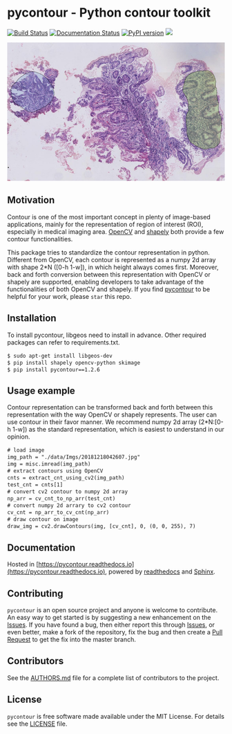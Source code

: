 # **pycontour - Python contour toolkit**
[![Build Status](https://travis-ci.org/PingjunChen/pycontour.svg?branch=master)](https://travis-ci.org/PingjunChen/pycontour)
[![Documentation Status](https://readthedocs.org/projects/pycontour/badge/?version=latest)](https://pycontour.readthedocs.io/en/latest/?badge=latest)
[![PyPI version](https://badge.fury.io/py/pycontour.svg)](https://badge.fury.io/py/pycontour)
![](https://img.shields.io/github/stars/PingjunChen/pycontour.svg)

<img src="./docs/media/wsi-mucosa-tissue.png" width="800" height="320" alt="Banner">


## Motivation
Contour is one of the most important concept in plenty of image-based applications, mainly for the representation of region of interest (ROI), especially in medical imaging area. [OpenCV](http://opencv-python-tutroals.readthedocs.io/en/latest/py_tutorials/py_tutorials.html) and [shapely](http://shapely.readthedocs.io/en/stable/manual.html) both provide a few contour functionalities.

This package tries to standardize the contour representation in python. Different from OpenCV, each contour is represented as a numpy 2d array with shape 2*N ([0-h 1-w]), in which height always comes first. Moreover, back and forth conversion between this representation with OpenCV or shapely are supported, enabling developers to take advantage of the functionalities of both OpenCV and shapely. If you find [pycontour](https://github.com/PingjunChen/pycontour) to be helpful for your work, please `star` this repo.


## Installation
To install pycontour, libgeos need to install in advance. Other required packages can refer to requirements.txt.
```
$ sudo apt-get install libgeos-dev
$ pip install shapely opencv-python skimage
$ pip install pycontour==1.2.6
```

## Usage example
Contour representation can be transformed back and forth between this representation with the way OpenCV or shapely represents. The user can use contour in their favor manner. We recommend numpy 2d array (2*N:[0-h 1-w]) as the standard representation, which is easiest to understand in our opinion.

```
# load image
img_path = "./data/Imgs/20181218042607.jpg"
img = misc.imread(img_path)
# extract contours using OpenCV
cnts = extract_cnt_using_cv2(img_path)
test_cnt = cnts[1]
# convert cv2 contour to numpy 2d array
np_arr = cv_cnt_to_np_arr(test_cnt)
# convert numpy 2d arrary to cv2 contour
cv_cnt = np_arr_to_cv_cnt(np_arr)
# draw contour on image
draw_img = cv2.drawContours(img, [cv_cnt], 0, (0, 0, 255), 7)
```

## Documentation
Hosted in [https://pycontour.readthedocs.io](https://pycontour.readthedocs.io), powered by [readthedocs](https://readthedocs.org) and
[Sphinx](http://www.sphinx-doc.org).

## Contributing
``pycontour`` is an open source project and anyone is welcome to contribute. An easy way to get started is by suggesting a new enhancement on the [Issues](https://github.com/PingjunChen/pycontour/issues). If you have found a bug, then either report this through [Issues](https://github.com/PingjunChen/pycontour/issues), or even better, make a fork of the repository, fix the bug and then create a [Pull Request](https://github.com/PingjunChen/pycontour/pulls) to get the fix into the master branch.

## Contributors
See the [AUTHORS.md](AUTHORS.md) file for a complete list of contributors to the project.

## License
``pycontour`` is free software made available under the MIT License. For details see the [LICENSE](LICENSE) file.
